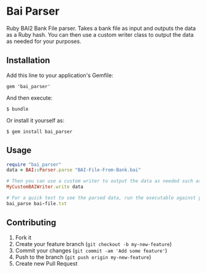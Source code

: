 # Bai Parser

Ruby BAI2 Bank File parser.  Takes a bank file as input and outputs the data as a Ruby hash.  You can then use a custom writer class to output the data as needed for your purposes.

## Installation

Add this line to your application's Gemfile:

    gem 'bai_parser'

And then execute:

    $ bundle

Or install it yourself as:

    $ gem install bai_parser

## Usage

``` ruby
require "bai_parser"
data = BAI::Parser.parse "BAI-File-From-Bank.bai"

# Then you can use a custom writer to output the data as needed such as to a csv file
MyCustomBAIWriter.write data

# For a quick test to see the parsed data, run the executable against your data file and it will print the data to the screen
bai_parse bai-file.txt
```

## Contributing

1. Fork it
2. Create your feature branch (`git checkout -b my-new-feature`)
3. Commit your changes (`git commit -am 'Add some feature'`)
4. Push to the branch (`git push origin my-new-feature`)
5. Create new Pull Request
